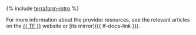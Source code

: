 {% include [terraform-intro](../../_includes/terraform-intro.md) %}

For more information about the provider resources, see the relevant articles on the [{{ TF }}](https://www.terraform.io/docs/providers/yandex/index.html) website or [its mirror]({{ tf-docs-link }}).